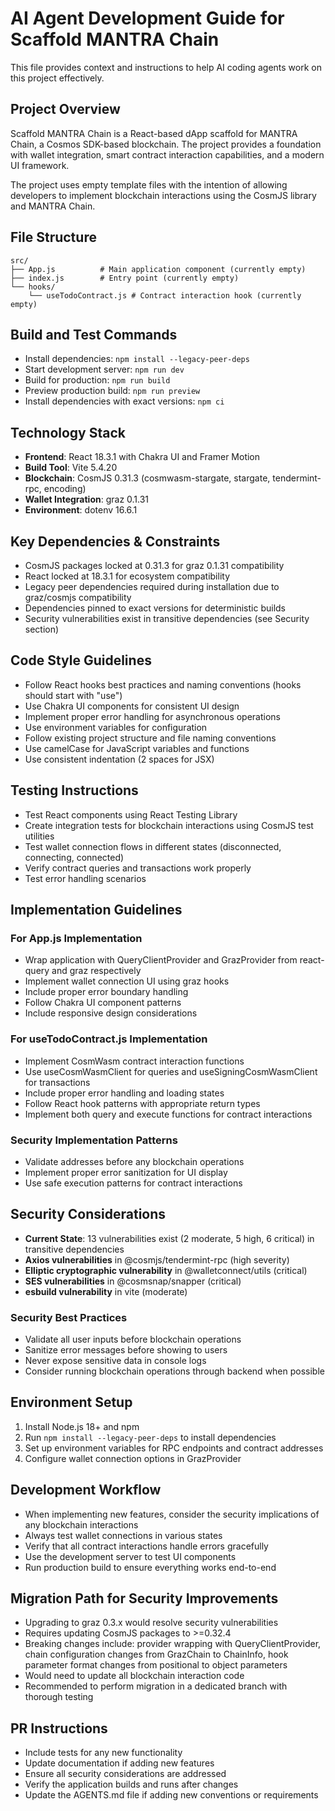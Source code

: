 # AI Agent Development Guide for Scaffold MANTRA Chain

This file provides context and instructions to help AI coding agents work on this project effectively.

## Project Overview
Scaffold MANTRA Chain is a React-based dApp scaffold for MANTRA Chain, a Cosmos SDK-based blockchain. The project provides a foundation with wallet integration, smart contract interaction capabilities, and a modern UI framework.

The project uses empty template files with the intention of allowing developers to implement blockchain interactions using the CosmJS library and MANTRA Chain.

## File Structure
```
src/
├── App.js          # Main application component (currently empty)
├── index.js        # Entry point (currently empty)
└── hooks/
    └── useTodoContract.js # Contract interaction hook (currently empty)
```

## Build and Test Commands
- Install dependencies: `npm install --legacy-peer-deps`
- Start development server: `npm run dev`
- Build for production: `npm run build`
- Preview production build: `npm run preview`
- Install dependencies with exact versions: `npm ci`

## Technology Stack
- **Frontend**: React 18.3.1 with Chakra UI and Framer Motion
- **Build Tool**: Vite 5.4.20
- **Blockchain**: CosmJS 0.31.3 (cosmwasm-stargate, stargate, tendermint-rpc, encoding)
- **Wallet Integration**: graz 0.1.31
- **Environment**: dotenv 16.6.1

## Key Dependencies & Constraints
- CosmJS packages locked at 0.31.3 for graz 0.1.31 compatibility
- React locked at 18.3.1 for ecosystem compatibility  
- Legacy peer dependencies required during installation due to graz/cosmjs compatibility
- Dependencies pinned to exact versions for deterministic builds
- Security vulnerabilities exist in transitive dependencies (see Security section)

## Code Style Guidelines
- Follow React hooks best practices and naming conventions (hooks should start with "use")
- Use Chakra UI components for consistent UI design
- Implement proper error handling for asynchronous operations
- Use environment variables for configuration
- Follow existing project structure and file naming conventions
- Use camelCase for JavaScript variables and functions
- Use consistent indentation (2 spaces for JSX)

## Testing Instructions
- Test React components using React Testing Library
- Create integration tests for blockchain interactions using CosmJS test utilities
- Test wallet connection flows in different states (disconnected, connecting, connected)
- Verify contract queries and transactions work properly
- Test error handling scenarios

## Implementation Guidelines

### For App.js Implementation
- Wrap application with QueryClientProvider and GrazProvider from react-query and graz respectively
- Implement wallet connection UI using graz hooks
- Include proper error boundary handling
- Follow Chakra UI component patterns
- Include responsive design considerations

### For useTodoContract.js Implementation  
- Implement CosmWasm contract interaction functions
- Use useCosmWasmClient for queries and useSigningCosmWasmClient for transactions
- Include proper error handling and loading states
- Follow React hook patterns with appropriate return types
- Implement both query and execute functions for contract interactions

### Security Implementation Patterns
- Validate addresses before any blockchain operations
- Implement proper error sanitization for UI display
- Use safe execution patterns for contract interactions

## Security Considerations
- **Current State**: 13 vulnerabilities exist (2 moderate, 5 high, 6 critical) in transitive dependencies
- **Axios vulnerabilities** in @cosmjs/tendermint-rpc (high severity)
- **Elliptic cryptographic vulnerability** in @walletconnect/utils (critical)
- **SES vulnerabilities** in @cosmsnap/snapper (critical)
- **esbuild vulnerability** in vite (moderate)

### Security Best Practices
- Validate all user inputs before blockchain operations
- Sanitize error messages before showing to users
- Never expose sensitive data in console logs
- Consider running blockchain operations through backend when possible

## Environment Setup
1. Install Node.js 18+ and npm
2. Run `npm install --legacy-peer-deps` to install dependencies
3. Set up environment variables for RPC endpoints and contract addresses
4. Configure wallet connection options in GrazProvider

## Development Workflow
- When implementing new features, consider the security implications of any blockchain interactions
- Always test wallet connections in various states
- Verify that all contract interactions handle errors gracefully
- Use the development server to test UI components
- Run production build to ensure everything works end-to-end

## Migration Path for Security Improvements
- Upgrading to graz 0.3.x would resolve security vulnerabilities
- Requires updating CosmJS packages to >=0.32.4
- Breaking changes include: provider wrapping with QueryClientProvider, chain configuration changes from GrazChain to ChainInfo, hook parameter format changes from positional to object parameters
- Would need to update all blockchain interaction code
- Recommended to perform migration in a dedicated branch with thorough testing

## PR Instructions
- Include tests for any new functionality
- Update documentation if adding new features
- Ensure all security considerations are addressed
- Verify the application builds and runs after changes
- Update the AGENTS.md file if adding new conventions or requirements